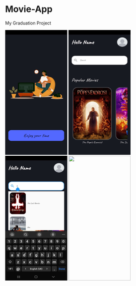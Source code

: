 # Movie-App
My Graduation Project

<img src="https://github.com/HaneenAl-Zaghari/Movie-App/blob/main/Images/Screenshot_20230508_071148.jpg" width="200" height="400">  <img src="https://github.com/HaneenAl-Zaghari/Movie-App/blob/main/Images/Screenshot_20230509_175157.jpg" width="200" height="400">  <img src="https://github.com/HaneenAl-Zaghari/Movie-App/blob/main/Images/Screenshot_20230509_175213.jpg" width="200" height="400">  <img src="https://github.com/HaneenAl-Zaghari/Movie-App/blob/main/Images/SScreenshot_20230518_172800.jpg" width="200" height="400">

